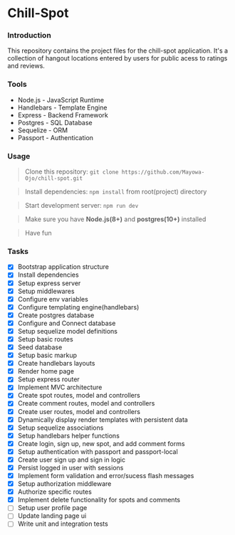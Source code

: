 # Chill-Spot

### Introduction
This repository contains the project files for the chill-spot application.
It's a collection of hangout locations entered by users for public acess to ratings and reviews.

### Tools
* Node.js - JavaScript Runtime
* Handlebars - Template Engine
* Express - Backend Framework
* Postgres - SQL Database
* Sequelize - ORM
* Passport - Authentication

### Usage
> Clone this repository: `git clone https://github.com/Mayowa-Ojo/chill-spot.git`

> Install dependencies: `npm install` from root(project) directory

> Start development server: `npm run dev`

> Make sure you have **Node.js(8+)** and **postgres(10+)** installed

> Have fun

### Tasks
- [x] Bootstrap application structure
- [x] Install dependencies
- [x] Setup express server
- [x] Setup middlewares
- [x] Configure env variables
- [x] Configure templating engine(handlebars)
- [x] Create postgres database
- [x] Configure and Connect database
- [x] Setup sequelize model definitions
- [x] Setup basic routes
- [x] Seed database
- [x] Setup basic markup
- [x] Create handlebars layouts
- [x] Render home page
- [x] Setup express router
- [x] Implement MVC architecture
- [x] Create spot routes, model and controllers
- [x] Create comment routes, model and controllers
- [x] Create user routes, model and controllers
- [x] Dynamically display render templates with persistent data
- [x] Setup sequelize associations
- [x] Setup handlebars helper functions
- [x] Create login, sign up, new spot, and add comment forms
- [x] Setup authentication with passport and passport-local
- [x] Create user sign up and sign in logic
- [x] Persist logged in user with sessions
- [x] Implement form validation and error/sucess flash messages
- [x] Setup authorization middleware
- [x] Authorize specific routes
- [x] Implement delete functionality for spots and comments
- [ ] Setup user profile page
- [ ] Update landing page ui
- [ ] Write unit and integration tests